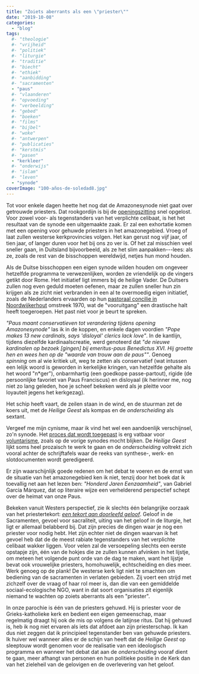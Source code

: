 ```yaml
---
title: "Zoiets aberrants als een \"priester\""
date: "2019-10-08"
categories: 
  - "blog"
tags:
  #- "theologie"
  #- "vrijheid"
  #- "politiek"
  #- "liturgie"
  #- "traditie"
  #- "biecht"
  #- "ethiek"
  #- "aanbidding"
  #- "sacramenten"
  - "paus"
  #- "vlaanderen"
  #- "opvoeding"
  #- "verbeelding"
  #- "gebed"
  #- "boeken"
  #- "films"
  #- "bijbel"
  #- "woke"
  #- "antwerpen"
  #- "publicaties"
  #- "kerstmis"
  #- "pasen"
  - "kerkleer"
  #- "onderwijs"
  #- "islam"
  #- "leven"
  - "synode"
coverImage: "100-años-de-soledad8.jpg"
---
```


Tot voor enkele dagen heette het nog dat de Amazonesynode niet gaat over getrouwde priesters. Dat rookgordijn is bij de [openingszitting](https://www.catholicculture.org/news/headlines/index.cfm?storyid=43672) snel opgelost. Voor zowel voor- als tegenstanders van het verplichte celibaat, is het het resultaat van de synode een uitgemaakte zaak. Er zal een exhortatie komen met een opening voor gehuwde priesters in het amazonegebied. Vroeg of laat zullen westerse kerkprovincies volgen. Het kan gerust nog vijf jaar, of tien jaar, of langer duren voor het bij ons zo ver is. Of het zal misschien veel sneller gaan, in Duitsland bijvoorbeeld, als ze het slim aanpakken---lees: als ze, zoals de rest van de bisschoppen wereldwijd, netjes hun mond houden.  

Als de Duitse bisschoppen een eigen synode wilden houden om ongeveer hetzelfde programma te verwezenlijken, worden ze vriendelijk op de vingers getikt door Rome. Het initiatief ligt immers bij de heilige Vader. De Duitsers zullen nog even geduld moeten oefenen, maar ze zullen sneller hun zin krijgen als ze zicht niet verbranden in een al te overmoedig eigen initiatief, zoals de Nederlanders ervaarden op hun [pastoraal concilie in Noordwijkerhout](https://nl.wikipedia.org/wiki/Pastoraal_Concilie_van_de_Nederlandse_Kerkprovincie) omstreek 1970, wat de "vooruitgang" een drastische halt heeft toegeroepen. Het past niet voor je beurt te spreken.  

_"Paus maant conservatieven tot verandering tijdens opening Amazonesynode"_ las ik in de koppen, en enkele dagen voordien _"Pope makes 13 new cardinals, says 'disloyal' clerics lack love"_. In de kantlijn, tijdens diezelfde kardinaalscreatie, werd genoteerd dat _"de nieuwe kardinalen op bezoek \[gingen\] bij emeritus-paus Benedictus XVI. Hij groette hen en wees hen op de "waarde van trouw aan de paus""_. Genoeg _spinning_ om al wie kritiek uit, weg te zetten als conservatief (wat intussen een lelijk woord is geworden in kerkelijke kringen, van hetzelfde gehalte als het woord "n\*ger"), onbarmhartig (een goedkope passe-partout), rigide (de persoonlijke favoriet van Paus Franciscus) en disloyaal (ik herinner me, nog niet zo lang geleden, hoe je scheef bekeken werd als je pleitte voor loyauteit jegens het kerkgezag).   

Het schip heeft vaart, de zeilen staan in de wind, en de stuurman zet de koers uit, met de _Heilige Geest_ als kompas en de _onderscheiding_ als sextant.   

Vergeef me mijn cynisme, maar ik vind het wel een aandoenlijk verschijnsel, zo'n synode. Het [proces dat wordt toegepast](https://www.thecatholicthing.org/2019/10/08/the-process-begins/) is erg vatbaar voor [voluntarisme](http://belgicatho.hautetfort.com/archive/2019/10/07/synode-en-amazonie-la-marche-sur-rome-des-theologiens-de-la-6181128.html), zoals op de vorige synodes mocht blijken. De _Heilige Geest_ lijkt soms heel prozaisch te werk te gaan en de _onderscheiding_ voltrekt zich vooral achter de schrijftafels waar de reeks van synthese-, werk- en slotdocumenten wordt geredigeerd.  

Er zijn waarschijnlijk goede redenen om het debat te voeren en de ernst van de situatie van het amazonegebied ken ik niet, tenzij door het boek dat ik toevallig net aan het lezen ben: _"Honderd Jaren Eenzaamheid"_, van Gabriel García Márquez, dat op literaire wijze een verhelderend perspectief schept over de heimat van onze Paus.   

Bekeken vanuit Westers perspectief, zie ik slechts één belangrijke oorzaak van het priestertekort: [_een tekort aan doorleefd geloof_](https://www.rkdocumenten.nl/rkdocs/index.php?mi=680&nws=4610). Geloof in de Sacramenten, gevoel voor sacraliteit, uiting van het geloof in de liturgie, het ligt er allemaal belabberd bij. Dat zijn precies de dingen waar je nog een priester voor nodig hebt. Het zijn echter niet de dingen waarvan ik het gevoel heb dat de de meest rabiate tegenstanders van het verplichte celibaat wakker liggen. Voor velen zal de versoepeling slechts een eerste opstapje zijn, één van de hokjes die ze zullen kunnen afvinken in het lijstje, om meteen het volgende punt orde van de dag te maken, want het lijstje bevat ook vrouwelijke priesters, homohuwelijk, echtscheiding en dies meer. Werk genoeg op de plank! De westerse kerk ligt niet te smachten om bediening van de sacramenten in verlaten gebieden. Zij voert een strijd met zichzelf over de vraag of haar rol meer is, dan die van een gemiddelde sociaal-ecologische NGO, want in dat soort organisaties zit eigenlijk niemand te wachten op zoiets aberrants als een "priester".   

In onze parochie is één van de priesters gehuwd. Hij is priester voor de Grieks-katholieke kerk en bedient een eigen gemeenschap, maar regelmatig draagt hij ook de mis op volgens de latijnse ritus. Dat hij gehuwd is, heb ik nog niet ervaren als iets dat afdoet aan zijn priesterschap. Ik kan dus niet zeggen dat ik principieel tegenstander ben van gehuwde priesters. Ik huiver wel wanneer alles er de schijn van heeft dat de _Heilige Geest_ op sleeptouw wordt genomen voor de realisatie van een ideologisch programma en wanneer het debat dat aan de _onderscheiding_ vooraf dient te gaan, meer afhangt van personen en hun politieke positie in de Kerk dan van het zieleheil van de gelovigen en de overlevering van het geloof.
